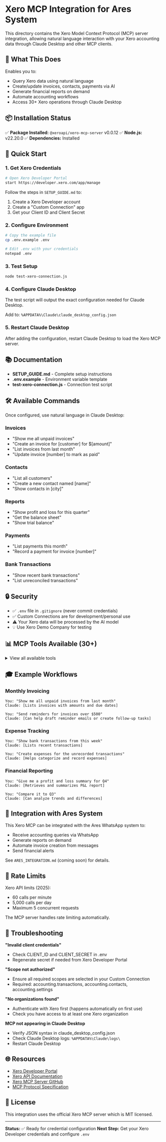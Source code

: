# Xero MCP Integration for Ares System

This directory contains the Xero Model Context Protocol (MCP) server integration, allowing natural language interaction with your Xero accounting data through Claude Desktop and other MCP clients.

## 🎯 What This Does

Enables you to:
- Query Xero data using natural language
- Create/update invoices, contacts, payments via AI
- Generate financial reports on demand
- Automate accounting workflows
- Access 30+ Xero operations through Claude Desktop

## 📦 Installation Status

✅ **Package Installed:** `@xeroapi/xero-mcp-server` v0.0.12
✅ **Node.js:** v22.20.0
✅ **Dependencies:** Installed

## 🚀 Quick Start

### 1. Get Xero Credentials

```bash
# Open Xero Developer Portal
start https://developer.xero.com/app/manage
```

Follow the steps in `SETUP_GUIDE.md` to:
1. Create a Xero Developer account
2. Create a "Custom Connection" app
3. Get your Client ID and Client Secret

### 2. Configure Environment

```bash
# Copy the example file
cp .env.example .env

# Edit .env with your credentials
notepad .env
```

### 3. Test Setup

```bash
node test-xero-connection.js
```

### 4. Configure Claude Desktop

The test script will output the exact configuration needed for Claude Desktop.

Add to: `%APPDATA%\Claude\claude_desktop_config.json`

### 5. Restart Claude Desktop

After adding the configuration, restart Claude Desktop to load the Xero MCP server.

## 📚 Documentation

- **SETUP_GUIDE.md** - Complete setup instructions
- **.env.example** - Environment variable template
- **test-xero-connection.js** - Connection test script

## 🛠️ Available Commands

Once configured, use natural language in Claude Desktop:

### Invoices
- "Show me all unpaid invoices"
- "Create an invoice for [customer] for $[amount]"
- "List invoices from last month"
- "Update invoice [number] to mark as paid"

### Contacts
- "List all customers"
- "Create a new contact named [name]"
- "Show contacts in [city]"

### Reports
- "Show profit and loss for this quarter"
- "Get the balance sheet"
- "Show trial balance"

### Payments
- "List payments this month"
- "Record a payment for invoice [number]"

### Bank Transactions
- "Show recent bank transactions"
- "List unreconciled transactions"

## 🔒 Security

- ✅ `.env` file in `.gitignore` (never commit credentials)
- ✅ Custom Connections are for development/personal use
- ⚠️ Your Xero data will be processed by the AI model
- 💡 Use Xero Demo Company for testing

## 📊 MCP Tools Available (30+)

<details>
<summary>View all available tools</summary>

**List Operations:**
- list-accounts
- list-contacts
- list-credit-notes
- list-invoices
- list-items
- list-organisation-details
- list-profit-and-loss
- list-quotes
- list-tax-rates
- list-payments
- list-trial-balance
- list-bank-transactions
- list-payroll-employees
- list-report-balance-sheet

**Create Operations:**
- create-contact
- create-credit-note
- create-invoice
- create-payment
- create-quote

**Update Operations:**
- update-contact
- update-invoice
- update-quote
- update-credit-note

**Payroll Operations:**
- list-payroll-employee-leave
- list-payroll-employee-leave-balances
- create-payroll-timesheet
- approve-payroll-timesheet
- and more...

</details>

## 🎓 Example Workflows

### Monthly Invoicing
```
You: "Show me all unpaid invoices from last month"
Claude: [Lists invoices with amounts and due dates]

You: "Send reminders for invoices over $500"
Claude: [Can help draft reminder emails or create follow-up tasks]
```

### Expense Tracking
```
You: "Show bank transactions from this week"
Claude: [Lists recent transactions]

You: "Create expenses for the unrecorded transactions"
Claude: [Helps categorize and record expenses]
```

### Financial Reporting
```
You: "Give me a profit and loss summary for Q4"
Claude: [Retrieves and summarizes P&L report]

You: "Compare it to Q3"
Claude: [Can analyze trends and differences]
```

## 🔗 Integration with Ares System

This Xero MCP can be integrated with the Ares WhatsApp system to:
- Receive accounting queries via WhatsApp
- Generate reports on demand
- Automate invoice creation from messages
- Send financial alerts

See `ARES_INTEGRATION.md` (coming soon) for details.

## 📝 Rate Limits

Xero API limits (2025):
- 60 calls per minute
- 5,000 calls per day
- Maximum 5 concurrent requests

The MCP server handles rate limiting automatically.

## 🐛 Troubleshooting

**"Invalid client credentials"**
- Check CLIENT_ID and CLIENT_SECRET in .env
- Regenerate secret if needed from Xero Developer Portal

**"Scope not authorized"**
- Ensure all required scopes are selected in your Custom Connection
- Required: accounting.transactions, accounting.contacts, accounting.settings

**"No organizations found"**
- Authenticate with Xero first (happens automatically on first use)
- Check you have access to at least one Xero organization

**MCP not appearing in Claude Desktop**
- Verify JSON syntax in claude_desktop_config.json
- Check Claude Desktop logs: `%APPDATA%\Claude\logs\`
- Restart Claude Desktop

## 🌐 Resources

- [Xero Developer Portal](https://developer.xero.com/)
- [Xero API Documentation](https://developer.xero.com/documentation/)
- [Xero MCP Server GitHub](https://github.com/XeroAPI/xero-mcp-server)
- [MCP Protocol Specification](https://modelcontextprotocol.io/)

## 📄 License

This integration uses the official Xero MCP server which is MIT licensed.

---

**Status:** ✅ Ready for credential configuration
**Next Step:** Get your Xero Developer credentials and configure `.env`
